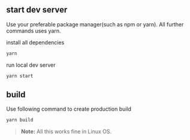 ## start dev server

Use your preferable package manager(such as npm or yarn). All further commands uses yarn.

install all dependencies
```bash
yarn
```

run local dev server
```bash
yarn start
```

## build

Use following command to create production build
```bash
yarn build
```

>**Note:** All this works fine in Linux OS.

